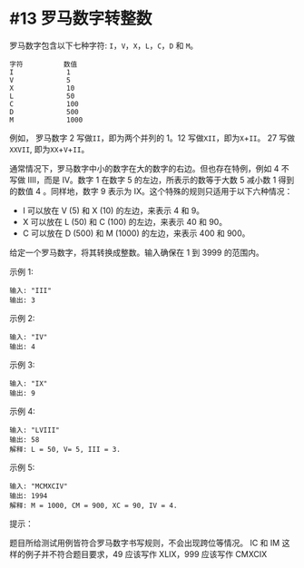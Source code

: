 # #13 罗马数字转整数

罗马数字包含以下七种字符: `I`，`V`，`X`，`L`，`C`，`D` 和 `M`。

``` 
字符          数值
I             1
V             5
X             10
L             50
C             100
D             500
M             1000
```

例如， 罗马数字 2 写做`II`，即为两个并列的 1。12 写做`XII`，即为`X`+`II`。 27 写做`XXVII`, 即为`XX`+`V`+`II`。

通常情况下，罗马数字中小的数字在大的数字的右边。但也存在特例，例如 4 不写做 IIII，而是 IV。数字 1 在数字 5 的左边，所表示的数等于大数 5 减小数 1 得到的数值 4 。同样地，数字 9 表示为 IX。这个特殊的规则只适用于以下六种情况：

- I 可以放在 V (5) 和 X (10) 的左边，来表示 4 和 9。
- X 可以放在 L (50) 和 C (100) 的左边，来表示 40 和 90。 
- C 可以放在 D (500) 和 M (1000) 的左边，来表示 400 和 900。

给定一个罗马数字，将其转换成整数。输入确保在 1 到 3999 的范围内。

示例 1:

``` 
输入: "III"
输出: 3
```

示例 2:

``` 
输入: "IV"
输出: 4
```

示例 3:

``` 
输入: "IX"
输出: 9
```

示例 4:

``` 
输入: "LVIII"
输出: 58
解释: L = 50, V= 5, III = 3.
```

示例 5:

``` 
输入: "MCMXCIV"
输出: 1994
解释: M = 1000, CM = 900, XC = 90, IV = 4.
```

提示：

题目所给测试用例皆符合罗马数字书写规则，不会出现跨位等情况。
IC 和 IM 这样的例子并不符合题目要求，49 应该写作 XLIX，999 应该写作 CMXCIX 

